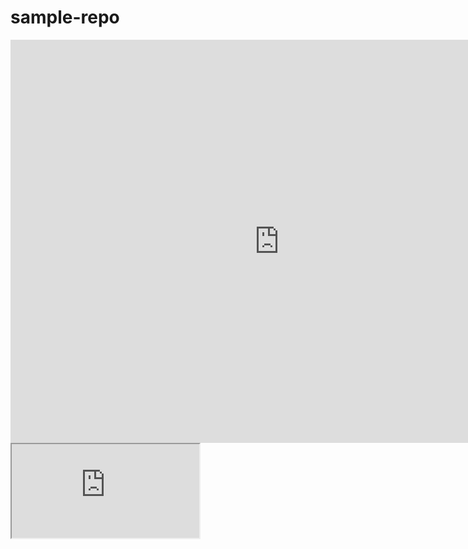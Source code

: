 # sample-repo

<!-- .slide: data-background-iframe="https://data.oecd.org/chart/6gPq" -->
<div>
<iframe src="https://data.oecd.org/chart/6gPq" width="860" height="645" style="border: 0" mozallowfullscreen="true" webkitallowfullscreen="true" allowfullscreen="true"><a href="https://data.oecd.org/chart/6gPq" target="_blank">OECD Chart: General government debt, Total, % of GDP, Annual, 2019</a></iframe>
</div>


<iframe src="https://www.w3schools.com" title="W3Schools Free Online Web Tutorials">

<a> HELLO </a>
